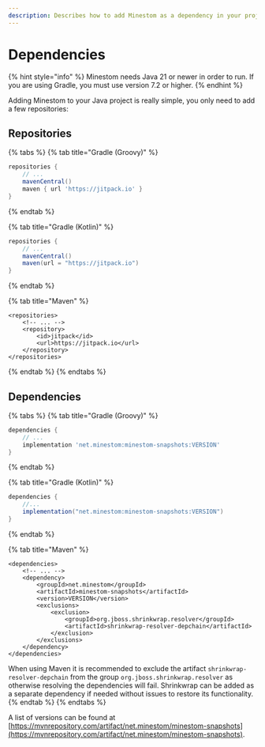 ```yaml
---
description: Describes how to add Minestom as a dependency in your project.
---
```


# Dependencies

{% hint style="info" %}
Minestom needs Java 21 or newer in order to run. If you are using Gradle, you must use version 7.2 or higher.
{% endhint %}

Adding Minestom to your Java project is really simple, you only need to add a few repositories:

## Repositories

{% tabs %}
{% tab title="Gradle (Groovy)" %}
```groovy
repositories {
    // ...
    mavenCentral()
    maven { url 'https://jitpack.io' }
}
```
{% endtab %}

{% tab title="Gradle (Kotlin)" %}
```groovy
repositories {
    // ...
    mavenCentral()
    maven(url = "https://jitpack.io")
}
```
{% endtab %}

{% tab title="Maven" %}
```markup
<repositories>
    <!-- ... -->
    <repository>
        <id>jitpack</id>
        <url>https://jitpack.io</url>
    </repository>
</repositories>
```
{% endtab %}
{% endtabs %}

## Dependencies

{% tabs %}
{% tab title="Gradle (Groovy)" %}
```groovy
dependencies {
    // ...
    implementation 'net.minestom:minestom-snapshots:VERSION'
}
```
{% endtab %}

{% tab title="Gradle (Kotlin)" %}
```groovy
dependencies {
    //...
    implementation("net.minestom:minestom-snapshots:VERSION")
}
```
{% endtab %}

{% tab title="Maven" %}
```markup
<dependencies>
    <!-- ... -->
    <dependency>
        <groupId>net.minestom</groupId>
        <artifactId>minestom-snapshots</artifactId>
        <version>VERSION</version>
        <exclusions>
            <exclusion>
                <groupId>org.jboss.shrinkwrap.resolver</groupId>
                <artifactId>shrinkwrap-resolver-depchain</artifactId>
            </exclusion>
        </exclusions>
    </dependency>
</dependencies>
```

When using Maven it is recommended to exclude the artifact `shrinkwrap-resolver-depchain` from the group `org.jboss.shrinkwrap.resolver` as otherwise resolving the dependencies will fail. Shrinkwrap can be added as a separate dependency if needed without issues to restore its functionality.
{% endtab %}
{% endtabs %}

A list of versions can be found at [https://mvnrepository.com/artifact/net.minestom/minestom-snapshots](https://mvnrepository.com/artifact/net.minestom/minestom-snapshots).

